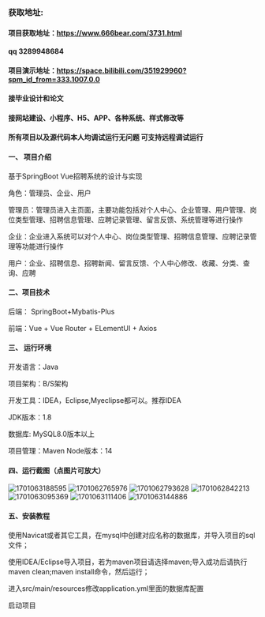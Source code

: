 ### 获取地址:
#### 项目获取地址：https://www.666bear.com/3731.html
#### qq 3289948684
#### 项目演示地址：https://space.bilibili.com/351929960?spm_id_from=333.1007.0.0
#### 接毕业设计和论文
#### 接网站建设、小程序、H5、APP、各种系统、样式修改等

#### 所有项目以及源代码本人均调试运行无问题 可支持远程调试运行

#### 一、 项目介绍
基于SpringBoot Vue招聘系统的设计与实现

角色：管理员、企业、用户

管理员：管理员进入主页面，主要功能包括对个人中心、企业管理、用户管理、岗位类型管理、招聘信息管理、应聘记录管理、留言反馈、系统管理等进行操作

企业：企业进入系统可以对个人中心、岗位类型管理、招聘信息管理、应聘记录管理等功能进行操作

用户：企业、招聘信息、招聘新闻、留言反馈、个人中心修改、收藏、分类、查询、应聘

#### 二、项目技术
后端： SpringBoot+Mybatis-Plus

前端：Vue + Vue Router + ELementUI + Axios

#### 三、 运行环境
开发语言：Java

项目架构：B/S架构

开发工具：IDEA，Eclipse,Myeclipse都可以。推荐IDEA

JDK版本：1.8

数据库: MySQL8.0版本以上

项目管理：Maven
Node版本：14
#### 四、运行截图（点图片可放大）


![1701063188595](https://github.com/666bears/recruiting/assets/143094776/8739383f-1236-4dd4-80c9-e705792e16de)
![1701062765976](https://github.com/666bears/recruiting/assets/143094776/6d84f662-207e-4f9a-a425-8f0ce42b33c2)
![1701062793628](https://github.com/666bears/recruiting/assets/143094776/88ac1a54-c18c-4cab-9ee5-4e1c9efb669d)
![1701062842213](https://github.com/666bears/recruiting/assets/143094776/6dcad4be-e590-4ba2-ae52-0a15e4c9b57a)
![1701063095369](https://github.com/666bears/recruiting/assets/143094776/0feaaade-7d66-4723-8e95-8c602f397e8b)
![1701063111406](https://github.com/666bears/recruiting/assets/143094776/0edea9c3-c4f3-404b-940c-2efb45d374e4)
![1701063144886](https://github.com/666bears/recruiting/assets/143094776/ae38f030-c761-4c58-a82f-f242a33d7e0c)


#### 五、安装教程
使用Navicat或者其它工具，在mysql中创建对应名称的数据库，并导入项目的sql文件；

使用IDEA/Eclipse导入项目，若为maven项目请选择maven;导入成功后请执行maven clean;maven install命令，然后运行；

进入src/main/resources修改application.yml里面的数据库配置

启动项目





